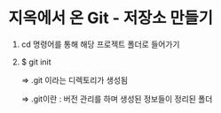 # 지옥에서 온 Git - 저장소 만들기

1. cd 명령어를 통해 해당 프로젝트 폴더로 들어가기

2. $ git init 

   => .git 이라는 디렉토리가 생성됨

   => .git이란 : 버전 관리를 하며 생성된 정보들이 정리된 폴더